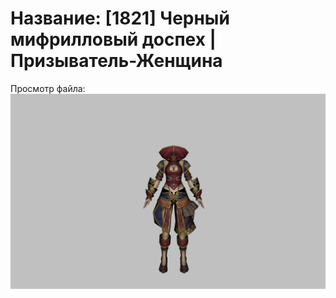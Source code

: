 # Название: [1821] Черный мифрилловый доспех | Призыватель-Женщина

Просмотр файла:
![p090002.png](p090002.png)